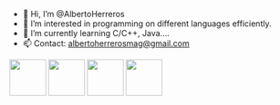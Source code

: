 - 👋 Hi, I’m @AlbertoHerreros
- 👀 I’m interested in programming on different languages efficiently.
- 🌱 I’m currently learning C/C++, Java....
- 📫 Contact: albertoherrerosmag@gmail.com

<div>
  <img src="https://cdn.jsdelivr.net/gh/devicons/devicon/icons/c/c-original.svg" width="64" height="64"/>
  <img src="https://cdn.jsdelivr.net/gh/devicons/devicon/icons/cplusplus/cplusplus-original.svg" width="64" height="64"/>
  <img src="https://cdn.jsdelivr.net/gh/devicons/devicon/icons/git/git-original.svg" width="64" height="64"/>
  <img src="https://cdn.jsdelivr.net/gh/devicons/devicon/icons/java/java-original.svg" width="64" height="64"/>
</div>

<!---
AlbertoHerreros/AlbertoHerreros is a ✨ special ✨ repository because its `README.md` (this file) appears on your GitHub profile.
You can click the Preview link to take a look at your changes.
--->
